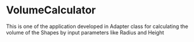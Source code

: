 # VolumeCalculator
This is one of the application developed in Adapter class for calculating the volume of the Shapes by input parameters like Radius and Height
